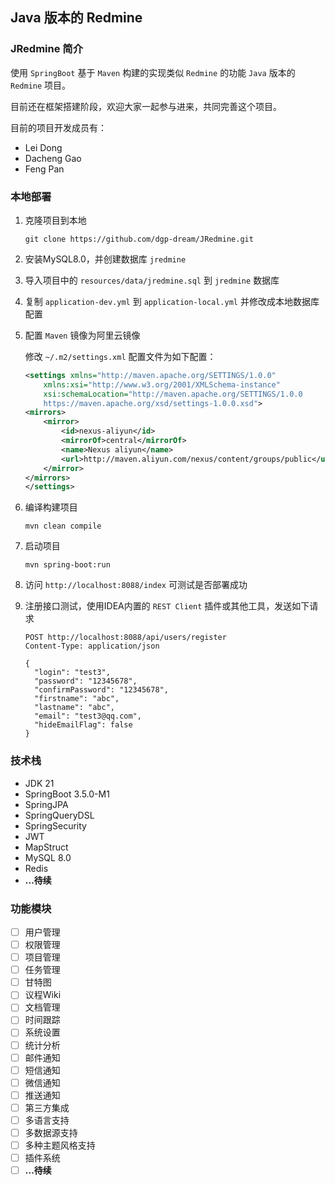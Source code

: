 ## Java 版本的 Redmine

### JRedmine 简介

使用 `SpringBoot` 基于 `Maven` 构建的实现类似 `Redmine` 的功能 `Java` 版本的 `Redmine` 项目。

目前还在框架搭建阶段，欢迎大家一起参与进来，共同完善这个项目。

目前的项目开发成员有：

* Lei Dong
* Dacheng Gao
* Feng Pan

### 本地部署

1. 克隆项目到本地

    ```shell
    git clone https://github.com/dgp-dream/JRedmine.git
    ```

2. 安装MySQL8.0，并创建数据库 `jredmine`

3. 导入项目中的 `resources/data/jredmine.sql` 到 `jredmine` 数据库

4. 复制 `application-dev.yml` 到 `application-local.yml` 并修改成本地数据库配置

5. 配置 `Maven` 镜像为阿里云镜像

   修改 `~/.m2/settings.xml` 配置文件为如下配置：

    ```xml
    <settings xmlns="http://maven.apache.org/SETTINGS/1.0.0"
        xmlns:xsi="http://www.w3.org/2001/XMLSchema-instance"
        xsi:schemaLocation="http://maven.apache.org/SETTINGS/1.0.0 
        https://maven.apache.org/xsd/settings-1.0.0.xsd">
    <mirrors>
        <mirror>
            <id>nexus-aliyun</id>
            <mirrorOf>central</mirrorOf>
            <name>Nexus aliyun</name>
            <url>http://maven.aliyun.com/nexus/content/groups/public</url>
        </mirror>
    </mirrors>
    </settings>
    ```

6. 编译构建项目

    ```shell
    mvn clean compile 
    ```

7. 启动项目

    ```shell
    mvn spring-boot:run
    ```

8. 访问 `http://localhost:8088/index` 可测试是否部署成功

9. 注册接口测试，使用IDEA内置的 `REST Client` 插件或其他工具，发送如下请求

    ```http request
    POST http://localhost:8088/api/users/register
    Content-Type: application/json
    
    {
      "login": "test3",
      "password": "12345678",
      "confirmPassword": "12345678",
      "firstname": "abc",
      "lastname": "abc",
      "email": "test3@qq.com",
      "hideEmailFlag": false
    }
    ```


### 技术栈

* JDK 21
* SpringBoot 3.5.0-M1
* SpringJPA
* SpringQueryDSL
* SpringSecurity
* JWT
* MapStruct
* MySQL 8.0
* Redis
* **...待续**
 
### 功能模块

- [ ] 用户管理
- [ ] 权限管理
- [ ] 项目管理
- [ ] 任务管理
- [ ] 甘特图 
- [ ] 议程Wiki
- [ ] 文档管理
- [ ] 时间跟踪
- [ ] 系统设置
- [ ] 统计分析
- [ ] 邮件通知
- [ ] 短信通知
- [ ] 微信通知
- [ ] 推送通知
- [ ] 第三方集成
- [ ] 多语言支持
- [ ] 多数据源支持
- [ ] 多种主题风格支持
- [ ] 插件系统
- [ ] **...待续**